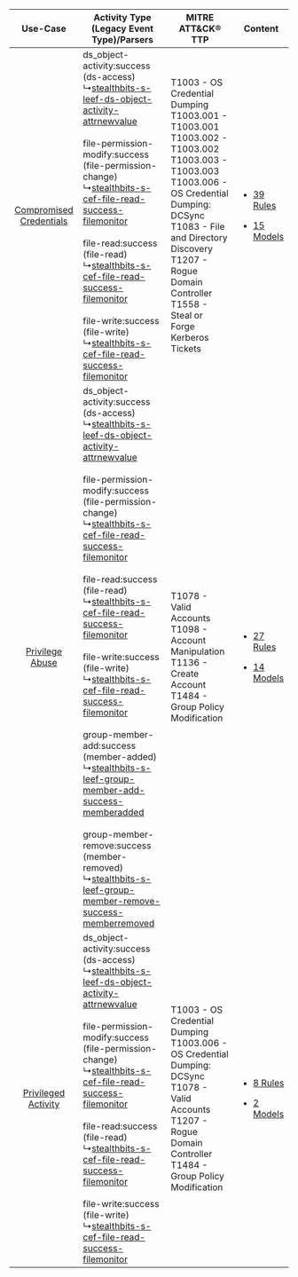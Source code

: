 |    Use-Case    | Activity Type (Legacy Event Type)/Parsers    | MITRE ATT&CK® TTP    | Content    |
|:----:| ---- | ---- | ---- |
| [Compromised Credentials](../../../UseCases/uc_compromised_credentials.md) |  ds_object-activity:success (ds-access)<br> ↳[stealthbits-s-leef-ds-object-activity-attrnewvalue](Ps/pC_stealthbitssleefdsobjectactivityattrnewvalue.md)<br><br> file-permission-modify:success (file-permission-change)<br> ↳[stealthbits-s-cef-file-read-success-filemonitor](Ps/pC_stealthbitssceffilereadsuccessfilemonitor.md)<br><br> file-read:success (file-read)<br> ↳[stealthbits-s-cef-file-read-success-filemonitor](Ps/pC_stealthbitssceffilereadsuccessfilemonitor.md)<br><br> file-write:success (file-write)<br> ↳[stealthbits-s-cef-file-read-success-filemonitor](Ps/pC_stealthbitssceffilereadsuccessfilemonitor.md)<br>    | T1003 - OS Credential Dumping<br>T1003.001 - T1003.001<br>T1003.002 - T1003.002<br>T1003.003 - T1003.003<br>T1003.006 - OS Credential Dumping: DCSync<br>T1083 - File and Directory Discovery<br>T1207 - Rogue Domain Controller<br>T1558 - Steal or Forge Kerberos Tickets<br> | [<ul><li>39 Rules</li></ul><ul><li>15 Models</li></ul>](RM/r_m_stealthbits_stealthintercept_Compromised_Credentials.md) |
|         [Privilege Abuse](../../../UseCases/uc_privilege_abuse.md)         |  ds_object-activity:success (ds-access)<br> ↳[stealthbits-s-leef-ds-object-activity-attrnewvalue](Ps/pC_stealthbitssleefdsobjectactivityattrnewvalue.md)<br><br> file-permission-modify:success (file-permission-change)<br> ↳[stealthbits-s-cef-file-read-success-filemonitor](Ps/pC_stealthbitssceffilereadsuccessfilemonitor.md)<br><br> file-read:success (file-read)<br> ↳[stealthbits-s-cef-file-read-success-filemonitor](Ps/pC_stealthbitssceffilereadsuccessfilemonitor.md)<br><br> file-write:success (file-write)<br> ↳[stealthbits-s-cef-file-read-success-filemonitor](Ps/pC_stealthbitssceffilereadsuccessfilemonitor.md)<br><br> group-member-add:success (member-added)<br> ↳[stealthbits-s-leef-group-member-add-success-memberadded](Ps/pC_stealthbitssleefgroupmemberaddsuccessmemberadded.md)<br><br> group-member-remove:success (member-removed)<br> ↳[stealthbits-s-leef-group-member-remove-success-memberremoved](Ps/pC_stealthbitssleefgroupmemberremovesuccessmemberremoved.md)<br> | T1078 - Valid Accounts<br>T1098 - Account Manipulation<br>T1136 - Create Account<br>T1484 - Group Policy Modification<br>    | [<ul><li>27 Rules</li></ul><ul><li>14 Models</li></ul>](RM/r_m_stealthbits_stealthintercept_Privilege_Abuse.md)         |
|     [Privileged Activity](../../../UseCases/uc_privileged_activity.md)     |  ds_object-activity:success (ds-access)<br> ↳[stealthbits-s-leef-ds-object-activity-attrnewvalue](Ps/pC_stealthbitssleefdsobjectactivityattrnewvalue.md)<br><br> file-permission-modify:success (file-permission-change)<br> ↳[stealthbits-s-cef-file-read-success-filemonitor](Ps/pC_stealthbitssceffilereadsuccessfilemonitor.md)<br><br> file-read:success (file-read)<br> ↳[stealthbits-s-cef-file-read-success-filemonitor](Ps/pC_stealthbitssceffilereadsuccessfilemonitor.md)<br><br> file-write:success (file-write)<br> ↳[stealthbits-s-cef-file-read-success-filemonitor](Ps/pC_stealthbitssceffilereadsuccessfilemonitor.md)<br>    | T1003 - OS Credential Dumping<br>T1003.006 - OS Credential Dumping: DCSync<br>T1078 - Valid Accounts<br>T1207 - Rogue Domain Controller<br>T1484 - Group Policy Modification<br>    | [<ul><li>8 Rules</li></ul><ul><li>2 Models</li></ul>](RM/r_m_stealthbits_stealthintercept_Privileged_Activity.md)       |